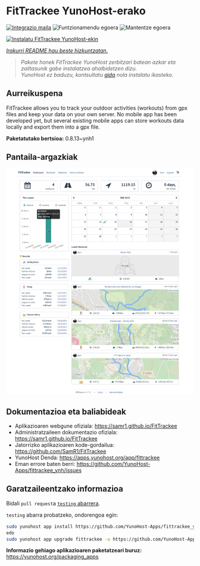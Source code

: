 <!--
Ohart ongi: README hau automatikoki sortu da <https://github.com/YunoHost/apps/tree/master/tools/readme_generator>ri esker
EZ editatu eskuz.
-->

# FitTrackee YunoHost-erako

[![Integrazio maila](https://apps.yunohost.org/badge/integration/fittrackee)](https://ci-apps.yunohost.org/ci/apps/fittrackee/)
![Funtzionamendu egoera](https://apps.yunohost.org/badge/state/fittrackee)
![Mantentze egoera](https://apps.yunohost.org/badge/maintained/fittrackee)

[![Instalatu FitTrackee YunoHost-ekin](https://install-app.yunohost.org/install-with-yunohost.svg)](https://install-app.yunohost.org/?app=fittrackee)

*[Irakurri README hau beste hizkuntzatan.](./ALL_README.md)*

> *Pakete honek FitTrackee YunoHost zerbitzari batean azkar eta zailtasunik gabe instalatzea ahalbidetzen dizu.*  
> *YunoHost ez baduzu, kontsultatu [gida](https://yunohost.org/install) nola instalatu ikasteko.*

## Aurreikuspena

FitTrackee allows you to track your outdoor activities (workouts) from gpx files and keep your data on your own server.
No mobile app has been developed yet, but several existing mobile apps can store workouts data locally and export them into a gpx file.


**Paketatutako bertsioa:** 0.8.13~ynh1

## Pantaila-argazkiak

![FitTrackee(r)en pantaila-argazkia](./doc/screenshots/screenshot-fittrackee.png)

## Dokumentazioa eta baliabideak

- Aplikazioaren webgune ofiziala: <https://samr1.github.io/FitTrackee>
- Administratzaileen dokumentazio ofiziala: <https://samr1.github.io/FitTrackee>
- Jatorrizko aplikazioaren kode-gordailua: <https://github.com/SamR1/FitTrackee>
- YunoHost Denda: <https://apps.yunohost.org/app/fittrackee>
- Eman errore baten berri: <https://github.com/YunoHost-Apps/fittrackee_ynh/issues>

## Garatzaileentzako informazioa

Bidali `pull request`a [`testing` abarrera](https://github.com/YunoHost-Apps/fittrackee_ynh/tree/testing).

`testing` abarra probatzeko, ondorengoa egin:

```bash
sudo yunohost app install https://github.com/YunoHost-Apps/fittrackee_ynh/tree/testing --debug
edo
sudo yunohost app upgrade fittrackee -u https://github.com/YunoHost-Apps/fittrackee_ynh/tree/testing --debug
```

**Informazio gehiago aplikazioaren paketatzeari buruz:** <https://yunohost.org/packaging_apps>
